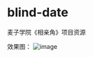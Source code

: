# blind-date
麦子学院《相亲角》项目资源

效果图：
![image](https://github.com/wangbiao666/blind-date/screenshots/001.jpg)
